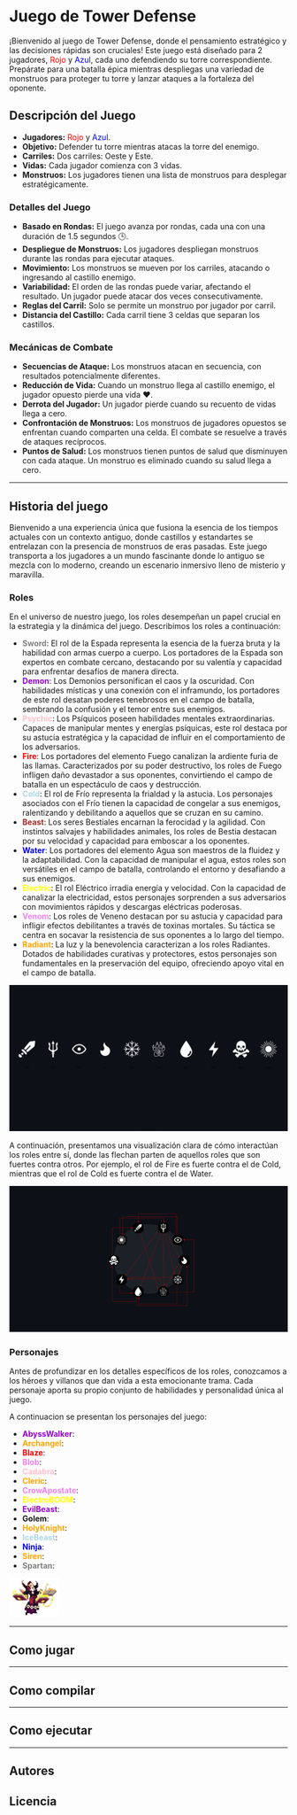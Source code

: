 # Juego de Tower Defense

¡Bienvenido al juego de Tower Defense, donde el pensamiento estratégico y las decisiones rápidas son cruciales! Este juego está diseñado para 2 jugadores, <span style="color:red">Rojo</span> y <span style="color:blue">Azul</span>️, cada uno defendiendo su torre correspondiente. Prepárate para una batalla épica mientras despliegas una variedad de monstruos para proteger tu torre y lanzar ataques a la fortaleza del oponente.

## Descripción del Juego

- **Jugadores:** <span style="color:red">Rojo</span> y <span style="color:blue">Azul</span>.
- **Objetivo:** Defender tu torre mientras atacas la torre del enemigo.
- **Carriles:** Dos carriles: Oeste y Este.
- **Vidas:** Cada jugador comienza con 3 vidas.
- **Monstruos:** Los jugadores tienen una lista de monstruos para desplegar estratégicamente.

### Detalles del Juego

- **Basado en Rondas:** El juego avanza por rondas, cada una con una duración de 1.5 segundos 🕒.
- **Despliegue de Monstruos:** Los jugadores despliegan monstruos durante las rondas para ejecutar ataques.
- **Movimiento:** Los monstruos se mueven por los carriles, atacando o ingresando al castillo enemigo.
- **Variabilidad:** El orden de las rondas puede variar, afectando el resultado. Un jugador puede atacar dos veces consecutivamente.
- **Reglas del Carril:** Solo se permite un monstruo por jugador por carril.
- **Distancia del Castillo:** Cada carril tiene 3 celdas que separan los castillos.

### Mecánicas de Combate

- **Secuencias de Ataque:** Los monstruos atacan en secuencia, con resultados potencialmente diferentes.
- **Reducción de Vida:** Cuando un monstruo llega al castillo enemigo, el jugador opuesto pierde una vida ❤️.
- **Derrota del Jugador:** Un jugador pierde cuando su recuento de vidas llega a cero.
- **Confrontación de Monstruos:** Los monstruos de jugadores opuestos se enfrentan cuando comparten una celda. El combate se resuelve a través de ataques recíprocos.
- **Puntos de Salud:** Los monstruos tienen puntos de salud que disminuyen con cada ataque. Un monstruo es eliminado cuando su salud llega a cero.

___

## Historia del juego

Bienvenido a una experiencia única que fusiona la esencia de los tiempos actuales con un contexto 
antiguo, donde castillos y estandartes se entrelazan con la presencia de monstruos de eras 
pasadas. Este juego transporta a los jugadores a un mundo fascinante donde lo antiguo se 
mezcla con lo moderno, creando un escenario inmersivo lleno de misterio y maravilla.

### Roles

En el universo de nuestro juego, los roles desempeñan un papel crucial en la estrategia y la 
dinámica del juego. Describimos los roles a continuación:

* **<span style="color:grey">Sword</span>**: El rol de la Espada representa la 
esencia de la fuerza bruta y la habilidad con armas cuerpo a cuerpo. Los 
portadores de la Espada son expertos en combate cercano, destacando por su 
valentía y capacidad para enfrentar desafíos de manera directa.
* **<span style="color:darkviolet">Demon</span>**: Los Demonios personifican el 
caos y la oscuridad. Con habilidades místicas y una conexión con el inframundo, 
los portadores de este rol desatan poderes tenebrosos en el campo de batalla, 
sembrando la confusión y el temor entre sus enemigos.
* **<span style="color:pink">Psychic</span>**: Los Psíquicos poseen habilidades 
mentales extraordinarias. Capaces de manipular mentes y energías psíquicas, este 
rol destaca por su astucia estratégica y la capacidad de influir en el 
comportamiento de los adversarios.
* **<span style="color:red">Fire</span>**: Los portadores del elemento Fuego 
canalizan la ardiente furia de las llamas. Caracterizados por su poder destructivo,
los roles de Fuego infligen daño devastador a sus oponentes, convirtiendo el campo
de batalla en un espectáculo de caos y destrucción.
* **<span style="color:lightblue">Cold</span>**: El rol de Frío representa la 
frialdad y la astucia. Los personajes asociados con el Frío tienen la capacidad 
de congelar a sus enemigos, ralentizando y debilitando a aquellos que se cruzan en 
su camino.
* **<span style="color:brown">Beast</span>**: Los seres Bestiales encarnan la 
ferocidad y la agilidad. Con instintos salvajes y habilidades animales, los roles de
Bestia destacan por su velocidad y capacidad para emboscar a los oponentes.
* **<span style="color:blue">Water</span>**: Los portadores del elemento Agua son 
maestros de la fluidez y la adaptabilidad. Con la capacidad de manipular el agua, 
estos roles son versátiles en el campo de batalla, controlando el entorno y 
desafiando a sus enemigos.
* **<span style="color:yellow">Electric</span>**: El rol Eléctrico irradia energía 
y velocidad. Con la capacidad de canalizar la electricidad, estos personajes 
sorprenden a sus adversarios con movimientos rápidos y descargas eléctricas 
poderosas.
* **<span style="color:violet">Venom</span>**: Los roles de Veneno destacan por su
astucia y capacidad para infligir efectos debilitantes a través de toxinas mortales.
Su táctica se centra en socavar la resistencia de sus oponentes a lo largo del tiempo.
* **<span style="color:orange">Radiant</span>**: La luz y la benevolencia caracterizan
a los roles Radiantes. Dotados de habilidades curativas y protectores, estos personajes
son fundamentales en la preservación del equipo, ofreciendo apoyo vital en el campo
de batalla.


![Roles y sus representaciones](assets/readme/icons.svg)

A continuación, presentamos una visualización clara de cómo interactúan los roles entre sí, donde las
flechan parten de aquellos roles que son fuertes contra otros. Por ejemplo, el rol de Fire es fuerte 
contra el de Cold, mientras que el rol de Cold es fuerte contra el de Water.

![Roles y sus relaciones](assets/readme/counters.svg)


### Personajes

Antes de profundizar en los detalles específicos de los roles, conozcamos a los héroes y villanos que dan vida a 
esta emocionante trama. Cada personaje aporta su propio conjunto de habilidades y personalidad única al juego.

A continuacion se presentan los personajes del juego:

* **<span style="color:darkviolet">AbyssWalker</span>**: 
* **<span style="color:orange">Archangel</span>**:
* **<span style="color:red">Blaze</span>**:
* **<span style="color:violet">Blob</span>**:
* **<span style="color:pink">Cadabra</span>**:
* **<span style="color:orange">Cleric</span>**:
* **<span style="color:violet">CrowApostate</span>**:
* **<span style="color:yellow">ElectroBOOM</span>**:
* **<span style="color:darkviolet">EvilBeast</span>**:
* **<span style="color:fire">Golem</span>**:
* **<span style="color:orange">HolyKnight</span>**:
* **<span style="color:lightblue">IceBeast</span>**:
* **<span style="color:blue">Ninja</span>**:
* **<span style="color:orange">Siren</span>**:
* **<span style="color:grey">Spartan</span>**:



<!-- 

<p align="center">
  <img src="assets/monsters/blaze.png" >
</p>
-->
![Blaze - Monstruo Antiguo](assets/monsters/blaze.png)



___

## Como jugar


___

## Como compilar


___
## Como ejecutar



___
## Autores




## Licencia




